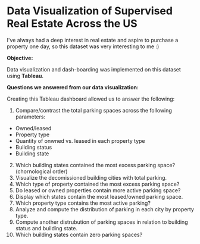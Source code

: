 # Data Visualization of Supervised Real Estate Across the US

I've always had a deep interest in real estate and aspire to purchase a property one day, so this dataset was very interesting to me :)

**Objective:**

Data visualization and dash-boarding was implemented on this dataset using **Tableau**.

**Questions we answered from our data visualization:**

Creating this Tableau dashboard allowed us to answer the following:
1. Compare/contrast the total parking spaces across the following parameters:
- Owned/leased
- Property type
- Quantity of onwned vs. leased in each property type
- Building status
- Building state

2. Which building states contained the most excess parking space?
(chornological order)
3. Visualize the decomissioned building cities with total parking.
4. Which type of property contained the most excess parking space?
5. Do leased or owned properties contain more active parking space?
6. Display which states contain the most leased/owned parking space.
7. Which property type contains the most active parking?
8. Analyze and compute the distribution of parking in each city by property type.
9. Compute another distrubution of parking spaces in relation to building status and building state.
10. Which building states contain zero parking spaces?
